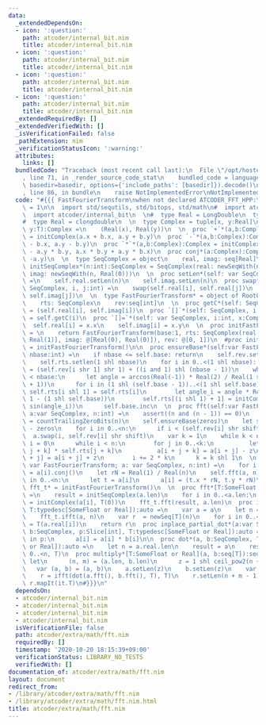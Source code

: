 ```yaml
---
data:
  _extendedDependsOn:
  - icon: ':question:'
    path: atcoder/internal_bit.nim
    title: atcoder/internal_bit.nim
  - icon: ':question:'
    path: atcoder/internal_bit.nim
    title: atcoder/internal_bit.nim
  - icon: ':question:'
    path: atcoder/internal_bit.nim
    title: atcoder/internal_bit.nim
  - icon: ':question:'
    path: atcoder/internal_bit.nim
    title: atcoder/internal_bit.nim
  _extendedRequiredBy: []
  _extendedVerifiedWith: []
  _isVerificationFailed: false
  _pathExtension: nim
  _verificationStatusIcon: ':warning:'
  attributes:
    links: []
  bundledCode: "Traceback (most recent call last):\n  File \"/opt/hostedtoolcache/Python/3.10.8/x64/lib/python3.10/site-packages/onlinejudge_verify/documentation/build.py\"\
    , line 71, in _render_source_code_stat\n    bundled_code = language.bundle(stat.path,\
    \ basedir=basedir, options={'include_paths': [basedir]}).decode()\n  File \"/opt/hostedtoolcache/Python/3.10.8/x64/lib/python3.10/site-packages/onlinejudge_verify/languages/nim.py\"\
    , line 86, in bundle\n    raise NotImplementedError\nNotImplementedError\n"
  code: "#{{{ FastFourierTransform\nwhen not declared ATCODER_FFT_HPP:\n  const ATCODER_FFT_HPP*\
    \ = 1\n\n  import std/sequtils, std/bitops, std/math\n#  import atcoder/extra/math/longdouble\n\
    \  import atcoder/internal_bit\n  \n#  type Real = LongDouble\n  type Real = float\n\
    #  type Real = clongdouble\n  \n  type Complex = tuple[x, y:Real]\n\n  proc initComplex*[S,T](x:S,\
    \ y:T):Complex =\n    (Real(x), Real(y))\n  \n  proc `+`*(a,b:Complex):Complex\
    \ = initComplex(a.x + b.x, a.y + b.y)\n  proc `-`*(a,b:Complex):Complex = initComplex(a.x\
    \ - b.x, a.y - b.y)\n  proc `*`*(a,b:Complex):Complex = initComplex(a.x * b.x\
    \ - a.y * b.y, a.x * b.y + a.y * b.x)\n  proc conj*(a:Complex):Complex = initComplex(a.x,\
    \ -a.y)\n  \n  type SeqComplex = object\n    real, imag: seq[Real]\n  \n  proc\
    \ initSeqComplex*(n:int):SeqComplex = SeqComplex(real: newSeqWith(n, Real(0)),\
    \ imag: newSeqWith(n, Real(0)))\n  \n  proc setLen*(self: var SeqComplex, n:int)\
    \ =\n    self.real.setLen(n)\n    self.imag.setLen(n)\n  proc swap*(self: var\
    \ SeqComplex, i, j:int) =\n    swap(self.real[i], self.real[j])\n    swap(self.imag[i],\
    \ self.imag[j])\n  \n  type FastFourierTransform* = object of RootObj\n    base:int\n\
    \    rts: SeqComplex\n    rev:seq[int]\n  \n  proc getC*(self: SeqComplex, i:int):Complex\
    \ = (self.real[i], self.imag[i])\n  proc `[]`*(self: SeqComplex, i:int):Complex\
    \ = self.getC(i)\n  proc `[]=`*(self: var SeqComplex, i:int, x:Complex) =\n  \
    \  self.real[i] = x.x\n    self.imag[i] = x.y\n  \n  proc initFastFourierTransform*():FastFourierTransform\
    \ = \n    return FastFourierTransform(base:1, rts: SeqComplex(real: @[Real(0),\
    \ Real(1)], imag: @[Real(0), Real(0)]), rev: @[0, 1])\n  #proc init(self:typedesc[FastFourierTransform]):auto\
    \ = initFastFourierTransform()\n\n  proc ensureBase*(self:var FastFourierTransform;\
    \ nbase:int) =\n    if nbase <= self.base: return\n    self.rev.setlen(1 shl nbase)\n\
    \    self.rts.setlen(1 shl nbase)\n    for i in 0..<(1 shl nbase): self.rev[i]\
    \ = (self.rev[i shr 1] shr 1) + ((i and 1) shl (nbase - 1))\n    while self.base\
    \ < nbase:\n      let angle = arccos(Real(-1)) * Real(2) / Real(1 shl (self.base\
    \ + 1))\n      for i in (1 shl (self.base - 1))..<(1 shl self.base):\n       \
    \ self.rts[i shl 1] = self.rts[i]\n        let angle_i = angle * Real(2 * i +\
    \ 1 - (1 shl self.base))\n        self.rts[(i shl 1) + 1] = initComplex(cos(angle_i),\
    \ sin(angle_i))\n      self.base.inc\n  \n  proc fft(self:var FastFourierTransform;\
    \ a:var SeqComplex, n:int) =\n    assert((n and (n - 1)) == 0)\n    let zeros\
    \ = countTrailingZeroBits(n)\n    self.ensureBase(zeros)\n    let shift = self.base\
    \ - zeros\n    for i in 0..<n:\n      if i < (self.rev[i] shr shift):\n      \
    \  a.swap(i, self.rev[i] shr shift)\n    var k = 1\n    while k < n:\n      var\
    \ i = 0\n      while i < n:\n        for j in 0..<k:\n          let z = a[i +\
    \ j + k] * self.rts[j + k]\n          a[i + j + k] = a[i + j] - z\n          a[i\
    \ + j] = a[i + j] + z\n        i += 2 * k\n      k = k shl 1\n  \n  proc ifft(self:\
    \ var FastFourierTransform; a: var SeqComplex, n:int) =\n    for i in 0..<n: a[i]\
    \ = a[i].conj()\n    let rN = Real(1) / Real(n)\n    self.fft(a, n)\n    for i\
    \ in 0..<n:\n      let t = a[i]\n      a[i] = (t.x * rN, t.y * rN)\n  \n  var\
    \ fft_t* = initFastFourierTransform()\n  \n  proc fft*[T:SomeFloat or Real](a:seq[T]):SeqComplex\
    \ =\n    result = initSeqComplex(a.len)\n    for i in 0..<a.len:\n      result[i]\
    \ = initComplex(a[i], T(0))\n    fft_t.fft(result, a.len)\n  proc ifft*(a:SeqComplex,\
    \ T:typedesc[SomeFloat or Real]):auto =\n    var a = a\n    let n = a.real.len\n\
    \    fft_t.ifft(a, n)\n    var r  = newSeq[T](n)\n    for i in 0..<n:\n      r[i]\
    \ = T(a.real[i])\n    return r\n  proc inplace_partial_dot*(a:var SeqComplex,\
    \ b:SeqComplex, p:Slice[int], T:typedesc[SomeFloat or Real]):auto =\n    for i\
    \ in p:\n      a[i] = a[i] * b[i]\n\n  proc dot*(a, b:SeqComplex, T:typedesc[SomeFloat\
    \ or Real]):auto =\n    let n = a.real.len\n    result = a\n    result.inplace_partial_dot(b,\
    \ 0..<n, T)\n  proc multiply*[T:SomeFloat or Real](a, b:seq[T]):seq[T] =\n   \
    \ let\n      (n, m) = (a.len, b.len)\n      z = 1 shl ceil_pow2(n + m - 1)\n \
    \   var (a, b) = (a, b)\n    a.setLen(z)\n    b.setLen(z)\n    var r = newSeq[T]()\n\
    \    r = ifft(dot(a.fft(), b.fft(), T), T)\n    r.setLen(n + m - 1)\n    return\
    \ r.mapIt(it.T)\n#}}}\n"
  dependsOn:
  - atcoder/internal_bit.nim
  - atcoder/internal_bit.nim
  - atcoder/internal_bit.nim
  - atcoder/internal_bit.nim
  isVerificationFile: false
  path: atcoder/extra/math/fft.nim
  requiredBy: []
  timestamp: '2020-10-20 18:15:39+09:00'
  verificationStatus: LIBRARY_NO_TESTS
  verifiedWith: []
documentation_of: atcoder/extra/math/fft.nim
layout: document
redirect_from:
- /library/atcoder/extra/math/fft.nim
- /library/atcoder/extra/math/fft.nim.html
title: atcoder/extra/math/fft.nim
---
```

